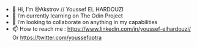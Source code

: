 - 👋 Hi, I’m @Akstrov // Youssef EL HARDOUZI
- 🌱 I’m currently learning on The Odin Project
- 💞️ I’m looking to collaborate on anything in my capabilities
- 📫 How to reach me : https://www.linkedin.com/in/youssef-elhardouzi/ Or https://twitter.com/youssefoptra

<!---
Akstrov/Akstrov is a ✨ special ✨ repository because its `README.md` (this file) appears on your GitHub profile.
You can click the Preview link to take a look at your changes.
--->
